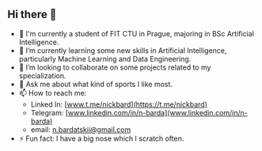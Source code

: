 ## Hi there 👋

- 🔭 I'm currently a student of FIT CTU in Prague, majoring in BSc Artificial Intelligence.
- 🌱 I’m currently learning some new skills in Artificial Intelligence, particularly Machine Learning and Data Engineering.
- 👯 I’m looking to collaborate on some projects related to my specialization.
- 💬 Ask me about what kind of sports I like most.
- 📫 How to reach me:
  - Linked In: [www.t.me/nickbard](https://t.me/nickbard)
  - Telegram: [www.linkedin.com/in/n-barda](www.linkedin.com/in/n-barda)
  - email: n.bardatskii@gmail.com
- ⚡ Fun fact: I have a big nose which I scratch often.
